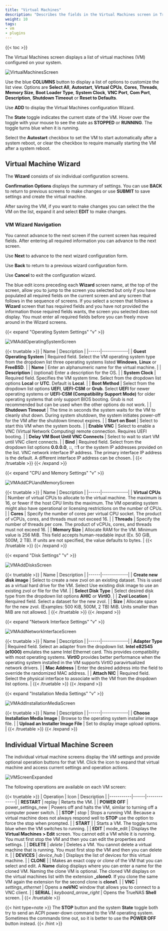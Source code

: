 ```yaml
---
title: "Virtual Machines"
description: "Describes the fields in the Virtual Machines screen in TrueNAS CORE."
weight: 10
tags:
- vm
- plugins
---
```


{{< toc >}}

The Virtual Machines screen displays a list of virtual machines (VM) configured on your system.

![VirtualMachinesScreen](/images/CORE/VirtualMachines/VirtualMachinesScreen.png "Virtual Machines")

Use the blue **COLUMNS** button to display a list of options to customize the list view. Options are **Select All**, **Autostart**, **Virtual CPUs**, **Cores**, **Threads**, **Memory Size**, **Boot Loader Type**, **System Clock**, **VNC Port**, **Com Port**, **Description**, **Shutdown Timeout** or **Reset to Defaults**.

Use **ADD** to display the Virtual Machines configuration Wizard.

The **State** toggle indicates the current state of the VM. Hover over the toggle with your mouse to see the state as **STOPPED** or **RUNNING**. The toggle turns blue when it is running.

Select the **Autostart** checkbox to set the VM to start automatically after a system reboot, or clear the checkbox to require manually starting the VM after a system reboot.

## Virtual Machine Wizard

The **Wizard** consists of six individual configuration screens.

**Confirmation Options** displays the summary of settings. You can use **BACK** to return to previous screens to make changes or use **SUBMIT** to save settings and create the virtual machine.

After saving the VM, if you want to make changes you can select the the VM on the list, expand it and select **EDIT** to make changes.

### VM Wizard Navigation
You cannot advance to the next screen if the current screen has required fields.
After entering all required information you can advance to the next screen.

Use **Next** to advance to the next wizard configuration form.

Use **Back** to return to a previous wizard configuration form.

Use **Cancel** to exit the configuration wizard.

The blue edit icons preceding each **Wizard** screen name, at the top of the screen, allow you to jump to the screen you selected but only if you have populated all required fields on the current screen and any screen that follows in the sequence of screens. 
If you select a screen that follows a **Wizard** screen that has required fields and you have not provided the information those required fields wants, the screen you selected does not display.
You must enter all required fields before you can freely move around in the Wizard screens.

{{< expand "Operating System Settings" "v" >}}

![VMAddOperatingSystemScreen](/images/CORE/VirtualMachines/VMAddOperatingSystemScreen.png "VM Add: OS")

{{< truetable >}}
| Name | Description |
|------|-------------|
| **Guest Operating System** | Required field. Select the VM operating system type from the dropdown list three operating systems listed **Windows**, **Linux** or **FreeBSD**. |
| **Name** | Enter an alphanumeric name for the virtual machine. |
| **Description** | (optional) Enter a description for the OS. |
| **System Clock** | Required field. Specifies the VM system time. Select from the dropdown list options **Local** or **UTC**. Default is **Local**. |
| **Boot Method** | Select from the dropdown list options **UEFI**, **UEFI-CSM** or **Grub**. Select **UEFI** for newer operating systems or **UEFI-CSM (Compatibility Support Mode)** for older operating systems that only support BIOS booting. Grub is not recommended but can be used when the other options do not work. |
| **Shutdown Timeout** | The time in seconds the system waits for the VM to cleanly shut down. During system shutdown, the system initiates power-off for the VM after the shutdown timeout expires. |
| **Start on Boot** | Select to start this VM when the system boots. |
| **Enable VNC** | Select to enable a VNC (Virtual Network Computing) remote connection. Requires UEFI booting. |
| **Delay VM Boot Until VNC Connects** | Select to wait to start VM until VNC client connects. |
| **Bind** | Required field. Select from the dropdown list options **0.0.0.0**, **::**, **::1** or the system IP addresses provided on the list. VNC network interface IP address. The primary interface IP address is the default. A different interface IP address can be chosen. |
{{< /truetable >}}
{{< /expand >}}

{{< expand "CPU and Memory Settings" "v" >}}

![VMAddCPUandMemoryScreen](/images/CORE/VirtualMachines/VMAddCPUandMemoryScreen.png "VM Add: CPU and Memory")

{{< truetable >}}
| Name | Description |
|------|-------------|
| **Virtual CPUs** | Number of virtual CPUs to allocate to the virtual machine. The maximum is 16, or fewer if the host CPU limits the maximum. The VM operating system might also have operational or licensing restrictions on the number of CPUs. |
| **Cores** | Specify the number of cores per virtual CPU socket. The product of vCPUs, cores, and threads must not exceed 16. |
| **Threads** | Specify the number of threads per core. The product of vCPUs, cores, and threads must not exceed 16. |
| **Memory Size** | Allocate RAM for the VM. Minimum value is 256 MiB. This field accepts human-readable input (Ex. 50 GiB, 500M, 2 TB). If units are not specified, the value defaults to bytes. |
{{< /truetable >}}
{{< /expand >}}

{{< expand "Disk Settings" "v" >}}

![VMAddDisksScreen](/images/CORE/VirtualMachines/VMAddDisksScreen.png "VM Add: Disks")

{{< truetable >}}
| Name | Description |
|------|-------------|
| **Create new disk image** | Select to create a new zvol on an existing dataset. This is used as a virtual hard drive for the VM. Select Use existing disk image to use an existing zvol or file for the VM. |
| **Select Disk Type** | Select desired disk type from the dropdown list options **AHIC** or **VirtIO**. |
| **Zvol Location** | Rerquired field. Select a dataset for the new zvol. |
| **Size** | Allocate space for the new zvol. (Examples: 500 KiB, 500M, 2 TB) MiB. Units smaller than MiB are not allowed. |
{{< /truetable >}}
{{< /expand >}}

{{< expand "Network Interface Settings" "v" >}}

![VMAddNetworkInterfaceScreen](/images/CORE/VirtualMachines/VMAddNetworkInterfaceScreen.png "VM Add: Network Interface")

{{< truetable >}}
| Name | Description |
|------|-------------|
| **Adapter Type** | Required field. Select an adapter from the dropdown list. **Intel e82545 (e1000)** emulates the same Intel Ethernet card. This provides compatibility with most operating systems. **VirtIO** provides better performance when the operating system installed in the VM supports VirtIO paravirtualized network drivers. |
| **Mac Address** | Enter the desired address into the field to override the randomized MAC address. |
| **Attach NIC** | Required field. Select the physical interface to associate with the VM from the dropdown list options. |
{{< /truetable >}}
{{< /expand >}}

{{< expand "Installation Media Settings" "v" >}}

![VMAddInstallationMediaScreen](/images/CORE/VirtualMachines/VMAddInstallationMediaScreen.png "VM Add: Installation Media")

{{< truetable >}}
| Name | Description |
|------|-------------|
| **Choose Installation Media Image** | Browse to the operating system installer image file. |
| **Upload an Installer Image File** | Set to display image upload options. |
{{< /truetable >}}
{{< /expand >}}

## Individual Virtual Machine Screen
The individual virtual machine screens display the VM settings and provide optional operation buttons for that VM. 
Click the <i class="fa fa-caret-right" aria-hidden="true"></i> icon to expand that virtual machine and access current settings and operation actions.

![VMScreenExpanded](/images/CORE/VirtualMachines/VMScreenExpanded.png "Virtual Machine Screen")

The following operations are available on each VM screen:

{{< truetable >}}
| Operation | Icon | Description |
|-----------|------|-------------|
| **RESTART** | <span class="material-icons">replay</span> | Retarts the VM. |
| **POWER OFF** | <span class="material-icons">power_settings_new</span> | Powers off and halts the VM, similar to turning off a computer power switch. |
| **STOP** | <i class="material-icons" aria-hidden="true" title="Stop">stop</i> | Stops a running VM. Because a virtual machine does not always respond well to **STOP** use the option to force the stop when prompted. |
| **START** | <span class="iconify" data-icon="bxs:right-arrow"></span> | Starts a VM. The toggle turns blue when the VM switches to running. |
| **EDIT** | <span class="material-icons">mode_edit</span> | Displays the **Virtual Machines > Edit** screen. You cannot edit a VM while it is running. You must first stop the VM and then you can edit the properties and settings. |
| **DELETE** | <i class="material-icons" aria-hidden="true" title="Delete">delete</i> | Deletes a VM. You cannot delete a virtual machine that is running. You must first stop the VM and then you can delete it. |
| **DEVICES** | <i class="material-icons" aria-hidden="true" title="Devices">device_hub</i> | Displays the list of devices for this virtual machine. |
| **CLONE** | <span class="iconify" data-icon="cil:clone"></span> | Makes an exact copy or *clone* of the VM that you can select and edit. A **Name** dialog displays where you can enter a name for the cloned VM. Naming the clone VM is optional. The cloned VM displays on the virtual machines list with the extension **_clone0**. If you clone the same VM again the extension for the second clone is **clone1**. |
| **VNC** | <i class="material-icons" aria-hidden="true" title="VNC">settings_ethernet</i> | Opens a **noVNC** window that allows you to connect to a VNC client. |
| **SERIAL** | <i class="material-icons" aria-hidden="true" title="Serial">keyboard_arrow_right</i> | Opens the TrueNAS **Shell** screen. |
{{< /truetable >}}

{{< hint type=note >}}
The **STOP** button and the system **State** toggle both try to send an ACPI power-down command to the VM operating system. Sometimes the commands time out, so it is better to use the **POWER OFF** button instead.
{{< /hint >}}
